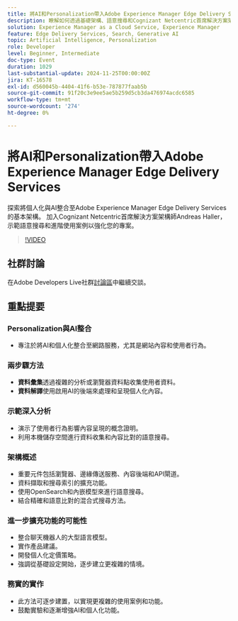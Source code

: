```yaml
---
title: 將AI和Personalization帶入Adobe Experience Manager Edge Delivery Services
description: 瞭解如何透過基礎架構、語意搜尋和Cognizant Netcentric首席解決方案架構師Andreas Haller示範的進階使用案例，將AI和個人化整合到Adobe Experience Manager Edge Delivery Services中。
solution: Experience Manager as a Cloud Service, Experience Manager
feature: Edge Delivery Services, Search, Generative AI
topic: Artificial Intelligence, Personalization
role: Developer
level: Beginner, Intermediate
doc-type: Event
duration: 1029
last-substantial-update: 2024-11-25T00:00:00Z
jira: KT-16578
exl-id: d560045b-4404-41f6-b53e-787877faab5b
source-git-commit: 91f20c3e9ee5ae5b259d5cb3da476974acdc6585
workflow-type: tm+mt
source-wordcount: '274'
ht-degree: 0%

---
```


# 將AI和Personalization帶入Adobe Experience Manager Edge Delivery Services

探索將個人化與AI整合至Adobe Experience Manager Edge Delivery Services的基本架構。 加入Cognizant Netcentric首席解決方案架構師Andreas Haller，示範語意搜尋和進階使用案例以強化您的專案。

>[!VIDEO](https://video.tv.adobe.com/v/3440405/?learn=on&enablevpops)

## 社群討論

在Adobe Developers Live社群[討論區](https://adobe.ly/3Z0PtJF)中繼續交談。

## 重點提要

### Personalization與AI整合

* 專注於將AI和個人化整合至網路服務，尤其是網站內容和使用者行為。

### 兩步驟方法

* **資料彙集**&#x200B;透過複雜的分析或瀏覽器資料點收集使用者資料。
* **資料解譯**&#x200B;使用啟用AI的後端來處理和呈現個人化內容。

### 示範深入分析

* 演示了使用者行為影響內容呈現的概念證明。
* 利用本機儲存空間進行資料收集和內容比對的語意搜尋。

### 架構概述

* 重要元件包括瀏覽器、邊緣傳送服務、內容後端和API閘道。
* 資料擷取和搜尋索引的擴充功能。
* 使用OpenSearch和內嵌模型來進行語意搜尋。
* 結合精確和語意比對的混合式搜尋方法。

### 進一步擴充功能的可能性

* 整合聊天機器人的大型語言模型。
* 實作產品建議。
* 開發個人化定價策略。
* 強調從基礎設定開始，逐步建立更複雜的情境。

### 務實的實作

* 此方法可逐步建置，以實現更複雜的使用案例和功能。
* 鼓勵實驗和逐漸增強AI和個人化功能。
